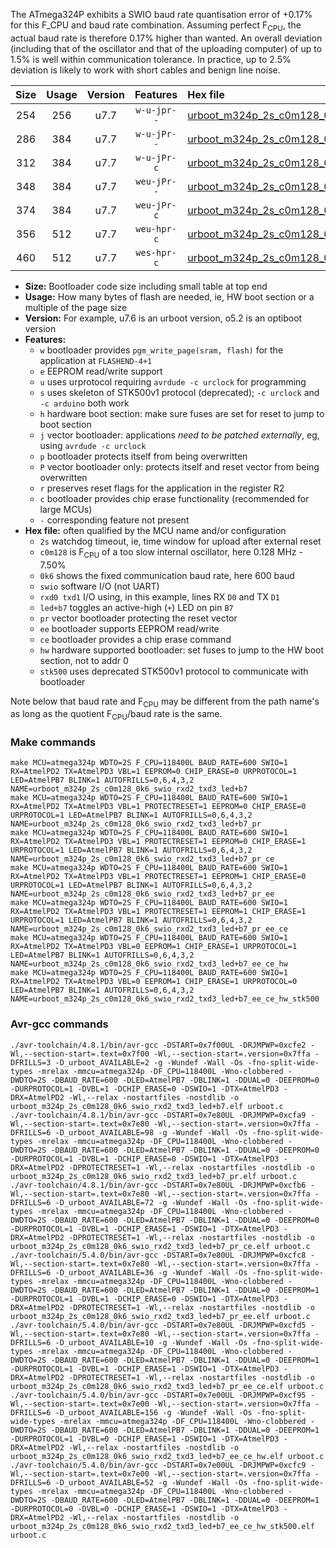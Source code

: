 The ATmega324P exhibits a SWIO baud rate quantisation error of +0.17% for this F_CPU and baud rate combination. Assuming perfect F<sub>CPU</sub>, the actual baud rate is therefore 0.17% higher than wanted. An overall deviation (including that of the oscillator and that of the uploading computer) of up to 1.5% is well within communication tolerance. In practice, up to 2.5% deviation is likely to work with short cables and benign line noise.

|Size|Usage|Version|Features|Hex file|
|:-:|:-:|:-:|:-:|:--|
|254|256|u7.7|`w-u-jpr--`|[urboot_m324p_2s_c0m128_0k6_swio_rxd2_txd3_led+b7.hex](https://raw.githubusercontent.com/stefanrueger/urboot.hex/main/u7.7/mcus/atmega324p/watchdog_2_s/internal_oscillator_c-7.50%25/%2B0m128000_hz/%2B%2B%2B0k6_baud/uart1_rxd2_txd3/led%2Bb7/urboot_m324p_2s_c0m128_0k6_swio_rxd2_txd3_led%2Bb7.hex)|
|286|384|u7.7|`w-u-jPr--`|[urboot_m324p_2s_c0m128_0k6_swio_rxd2_txd3_led+b7_pr.hex](https://raw.githubusercontent.com/stefanrueger/urboot.hex/main/u7.7/mcus/atmega324p/watchdog_2_s/internal_oscillator_c-7.50%25/%2B0m128000_hz/%2B%2B%2B0k6_baud/uart1_rxd2_txd3/led%2Bb7/urboot_m324p_2s_c0m128_0k6_swio_rxd2_txd3_led%2Bb7_pr.hex)|
|312|384|u7.7|`w-u-jPr-c`|[urboot_m324p_2s_c0m128_0k6_swio_rxd2_txd3_led+b7_pr_ce.hex](https://raw.githubusercontent.com/stefanrueger/urboot.hex/main/u7.7/mcus/atmega324p/watchdog_2_s/internal_oscillator_c-7.50%25/%2B0m128000_hz/%2B%2B%2B0k6_baud/uart1_rxd2_txd3/led%2Bb7/urboot_m324p_2s_c0m128_0k6_swio_rxd2_txd3_led%2Bb7_pr_ce.hex)|
|348|384|u7.7|`weu-jPr--`|[urboot_m324p_2s_c0m128_0k6_swio_rxd2_txd3_led+b7_pr_ee.hex](https://raw.githubusercontent.com/stefanrueger/urboot.hex/main/u7.7/mcus/atmega324p/watchdog_2_s/internal_oscillator_c-7.50%25/%2B0m128000_hz/%2B%2B%2B0k6_baud/uart1_rxd2_txd3/led%2Bb7/urboot_m324p_2s_c0m128_0k6_swio_rxd2_txd3_led%2Bb7_pr_ee.hex)|
|374|384|u7.7|`weu-jPr-c`|[urboot_m324p_2s_c0m128_0k6_swio_rxd2_txd3_led+b7_pr_ee_ce.hex](https://raw.githubusercontent.com/stefanrueger/urboot.hex/main/u7.7/mcus/atmega324p/watchdog_2_s/internal_oscillator_c-7.50%25/%2B0m128000_hz/%2B%2B%2B0k6_baud/uart1_rxd2_txd3/led%2Bb7/urboot_m324p_2s_c0m128_0k6_swio_rxd2_txd3_led%2Bb7_pr_ee_ce.hex)|
|356|512|u7.7|`weu-hpr-c`|[urboot_m324p_2s_c0m128_0k6_swio_rxd2_txd3_led+b7_ee_ce_hw.hex](https://raw.githubusercontent.com/stefanrueger/urboot.hex/main/u7.7/mcus/atmega324p/watchdog_2_s/internal_oscillator_c-7.50%25/%2B0m128000_hz/%2B%2B%2B0k6_baud/uart1_rxd2_txd3/led%2Bb7/urboot_m324p_2s_c0m128_0k6_swio_rxd2_txd3_led%2Bb7_ee_ce_hw.hex)|
|460|512|u7.7|`wes-hpr-c`|[urboot_m324p_2s_c0m128_0k6_swio_rxd2_txd3_led+b7_ee_ce_hw_stk500.hex](https://raw.githubusercontent.com/stefanrueger/urboot.hex/main/u7.7/mcus/atmega324p/watchdog_2_s/internal_oscillator_c-7.50%25/%2B0m128000_hz/%2B%2B%2B0k6_baud/uart1_rxd2_txd3/led%2Bb7/urboot_m324p_2s_c0m128_0k6_swio_rxd2_txd3_led%2Bb7_ee_ce_hw_stk500.hex)|

- **Size:** Bootloader code size including small table at top end
- **Usage:** How many bytes of flash are needed, ie, HW boot section or a multiple of the page size
- **Version:** For example, u7.6 is an urboot version, o5.2 is an optiboot version
- **Features:**
  + `w` bootloader provides `pgm_write_page(sram, flash)` for the application at `FLASHEND-4+1`
  + `e` EEPROM read/write support
  + `u` uses urprotocol requiring `avrdude -c urclock` for programming
  + `s` uses skeleton of STK500v1 protocol (deprecated); `-c urclock` and `-c arduino` both work
  + `h` hardware boot section: make sure fuses are set for reset to jump to boot section
  + `j` vector bootloader: applications *need to be patched externally*, eg, using `avrdude -c urclock`
  + `p` bootloader protects itself from being overwritten
  + `P` vector bootloader only: protects itself and reset vector from being overwritten
  + `r` preserves reset flags for the application in the register R2
  + `c` bootloader provides chip erase functionality (recommended for large MCUs)
  + `-` corresponding feature not present
- **Hex file:** often qualified by the MCU name and/or configuration
  + `2s` watchdog timeout, ie, time window for upload after external reset
  + `c0m128` is F<sub>CPU</sub> of a too slow internal oscillator, here 0.128 MHz - 7.50%
  + `0k6` shows the fixed communication baud rate, here 600 baud
  + `swio` software I/O (not UART)
  + `rxd0 txd1` I/O using, in this example, lines RX `D0` and TX `D1`
  + `led+b7` toggles an active-high (`+`) LED on pin `B7`
  + `pr` vector bootloader protecting the reset vector
  + `ee` bootloader supports EEPROM read/write
  + `ce` bootloader provides a chip erase command
  + `hw` hardware supported bootloader: set fuses to jump to the HW boot section, not to addr 0
  + `stk500` uses deprecated STK500v1 protocol to communicate with bootloader


Note below that baud rate and F<sub>CPU</sub> may be different from the path name's as long as the quotient F<sub>CPU</sub>/baud rate is the same.

### Make commands
```
make MCU=atmega324p WDTO=2S F_CPU=118400L BAUD_RATE=600 SWIO=1 RX=AtmelPD2 TX=AtmelPD3 VBL=1 EEPROM=0 CHIP_ERASE=0 URPROTOCOL=1 LED=AtmelPB7 BLINK=1 AUTOFRILLS=0,6,4,3,2 NAME=urboot_m324p_2s_c0m128_0k6_swio_rxd2_txd3_led+b7
make MCU=atmega324p WDTO=2S F_CPU=118400L BAUD_RATE=600 SWIO=1 RX=AtmelPD2 TX=AtmelPD3 VBL=1 PROTECTRESET=1 EEPROM=0 CHIP_ERASE=0 URPROTOCOL=1 LED=AtmelPB7 BLINK=1 AUTOFRILLS=0,6,4,3,2 NAME=urboot_m324p_2s_c0m128_0k6_swio_rxd2_txd3_led+b7_pr
make MCU=atmega324p WDTO=2S F_CPU=118400L BAUD_RATE=600 SWIO=1 RX=AtmelPD2 TX=AtmelPD3 VBL=1 PROTECTRESET=1 EEPROM=0 CHIP_ERASE=1 URPROTOCOL=1 LED=AtmelPB7 BLINK=1 AUTOFRILLS=0,6,4,3,2 NAME=urboot_m324p_2s_c0m128_0k6_swio_rxd2_txd3_led+b7_pr_ce
make MCU=atmega324p WDTO=2S F_CPU=118400L BAUD_RATE=600 SWIO=1 RX=AtmelPD2 TX=AtmelPD3 VBL=1 PROTECTRESET=1 EEPROM=1 CHIP_ERASE=0 URPROTOCOL=1 LED=AtmelPB7 BLINK=1 AUTOFRILLS=0,6,4,3,2 NAME=urboot_m324p_2s_c0m128_0k6_swio_rxd2_txd3_led+b7_pr_ee
make MCU=atmega324p WDTO=2S F_CPU=118400L BAUD_RATE=600 SWIO=1 RX=AtmelPD2 TX=AtmelPD3 VBL=1 PROTECTRESET=1 EEPROM=1 CHIP_ERASE=1 URPROTOCOL=1 LED=AtmelPB7 BLINK=1 AUTOFRILLS=0,6,4,3,2 NAME=urboot_m324p_2s_c0m128_0k6_swio_rxd2_txd3_led+b7_pr_ee_ce
make MCU=atmega324p WDTO=2S F_CPU=118400L BAUD_RATE=600 SWIO=1 RX=AtmelPD2 TX=AtmelPD3 VBL=0 EEPROM=1 CHIP_ERASE=1 URPROTOCOL=1 LED=AtmelPB7 BLINK=1 AUTOFRILLS=0,6,4,3,2 NAME=urboot_m324p_2s_c0m128_0k6_swio_rxd2_txd3_led+b7_ee_ce_hw
make MCU=atmega324p WDTO=2S F_CPU=118400L BAUD_RATE=600 SWIO=1 RX=AtmelPD2 TX=AtmelPD3 VBL=0 EEPROM=1 CHIP_ERASE=1 URPROTOCOL=0 LED=AtmelPB7 BLINK=1 AUTOFRILLS=0,6,4,3,2 NAME=urboot_m324p_2s_c0m128_0k6_swio_rxd2_txd3_led+b7_ee_ce_hw_stk500
```

### Avr-gcc commands
```
./avr-toolchain/4.8.1/bin/avr-gcc -DSTART=0x7f00UL -DRJMPWP=0xcfe2 -Wl,--section-start=.text=0x7f00 -Wl,--section-start=.version=0x7ffa -DFRILLS=3 -D_urboot_AVAILABLE=2 -g -Wundef -Wall -Os -fno-split-wide-types -mrelax -mmcu=atmega324p -DF_CPU=118400L -Wno-clobbered -DWDTO=2S -DBAUD_RATE=600 -DLED=AtmelPB7 -DBLINK=1 -DDUAL=0 -DEEPROM=0 -DURPROTOCOL=1 -DVBL=1 -DCHIP_ERASE=0 -DSWIO=1 -DTX=AtmelPD3 -DRX=AtmelPD2 -Wl,--relax -nostartfiles -nostdlib -o urboot_m324p_2s_c0m128_0k6_swio_rxd2_txd3_led+b7.elf urboot.c
./avr-toolchain/4.8.1/bin/avr-gcc -DSTART=0x7e80UL -DRJMPWP=0xcfa9 -Wl,--section-start=.text=0x7e80 -Wl,--section-start=.version=0x7ffa -DFRILLS=6 -D_urboot_AVAILABLE=98 -g -Wundef -Wall -Os -fno-split-wide-types -mrelax -mmcu=atmega324p -DF_CPU=118400L -Wno-clobbered -DWDTO=2S -DBAUD_RATE=600 -DLED=AtmelPB7 -DBLINK=1 -DDUAL=0 -DEEPROM=0 -DURPROTOCOL=1 -DVBL=1 -DCHIP_ERASE=0 -DSWIO=1 -DTX=AtmelPD3 -DRX=AtmelPD2 -DPROTECTRESET=1 -Wl,--relax -nostartfiles -nostdlib -o urboot_m324p_2s_c0m128_0k6_swio_rxd2_txd3_led+b7_pr.elf urboot.c
./avr-toolchain/4.8.1/bin/avr-gcc -DSTART=0x7e80UL -DRJMPWP=0xcfb6 -Wl,--section-start=.text=0x7e80 -Wl,--section-start=.version=0x7ffa -DFRILLS=6 -D_urboot_AVAILABLE=72 -g -Wundef -Wall -Os -fno-split-wide-types -mrelax -mmcu=atmega324p -DF_CPU=118400L -Wno-clobbered -DWDTO=2S -DBAUD_RATE=600 -DLED=AtmelPB7 -DBLINK=1 -DDUAL=0 -DEEPROM=0 -DURPROTOCOL=1 -DVBL=1 -DCHIP_ERASE=1 -DSWIO=1 -DTX=AtmelPD3 -DRX=AtmelPD2 -DPROTECTRESET=1 -Wl,--relax -nostartfiles -nostdlib -o urboot_m324p_2s_c0m128_0k6_swio_rxd2_txd3_led+b7_pr_ce.elf urboot.c
./avr-toolchain/5.4.0/bin/avr-gcc -DSTART=0x7e80UL -DRJMPWP=0xcfc8 -Wl,--section-start=.text=0x7e80 -Wl,--section-start=.version=0x7ffa -DFRILLS=6 -D_urboot_AVAILABLE=36 -g -Wundef -Wall -Os -fno-split-wide-types -mrelax -mmcu=atmega324p -DF_CPU=118400L -Wno-clobbered -DWDTO=2S -DBAUD_RATE=600 -DLED=AtmelPB7 -DBLINK=1 -DDUAL=0 -DEEPROM=1 -DURPROTOCOL=1 -DVBL=1 -DCHIP_ERASE=0 -DSWIO=1 -DTX=AtmelPD3 -DRX=AtmelPD2 -DPROTECTRESET=1 -Wl,--relax -nostartfiles -nostdlib -o urboot_m324p_2s_c0m128_0k6_swio_rxd2_txd3_led+b7_pr_ee.elf urboot.c
./avr-toolchain/5.4.0/bin/avr-gcc -DSTART=0x7e80UL -DRJMPWP=0xcfd5 -Wl,--section-start=.text=0x7e80 -Wl,--section-start=.version=0x7ffa -DFRILLS=6 -D_urboot_AVAILABLE=10 -g -Wundef -Wall -Os -fno-split-wide-types -mrelax -mmcu=atmega324p -DF_CPU=118400L -Wno-clobbered -DWDTO=2S -DBAUD_RATE=600 -DLED=AtmelPB7 -DBLINK=1 -DDUAL=0 -DEEPROM=1 -DURPROTOCOL=1 -DVBL=1 -DCHIP_ERASE=1 -DSWIO=1 -DTX=AtmelPD3 -DRX=AtmelPD2 -DPROTECTRESET=1 -Wl,--relax -nostartfiles -nostdlib -o urboot_m324p_2s_c0m128_0k6_swio_rxd2_txd3_led+b7_pr_ee_ce.elf urboot.c
./avr-toolchain/5.4.0/bin/avr-gcc -DSTART=0x7e00UL -DRJMPWP=0xcf95 -Wl,--section-start=.text=0x7e00 -Wl,--section-start=.version=0x7ffa -DFRILLS=6 -D_urboot_AVAILABLE=156 -g -Wundef -Wall -Os -fno-split-wide-types -mrelax -mmcu=atmega324p -DF_CPU=118400L -Wno-clobbered -DWDTO=2S -DBAUD_RATE=600 -DLED=AtmelPB7 -DBLINK=1 -DDUAL=0 -DEEPROM=1 -DURPROTOCOL=1 -DVBL=0 -DCHIP_ERASE=1 -DSWIO=1 -DTX=AtmelPD3 -DRX=AtmelPD2 -Wl,--relax -nostartfiles -nostdlib -o urboot_m324p_2s_c0m128_0k6_swio_rxd2_txd3_led+b7_ee_ce_hw.elf urboot.c
./avr-toolchain/5.4.0/bin/avr-gcc -DSTART=0x7e00UL -DRJMPWP=0xcfc9 -Wl,--section-start=.text=0x7e00 -Wl,--section-start=.version=0x7ffa -DFRILLS=6 -D_urboot_AVAILABLE=52 -g -Wundef -Wall -Os -fno-split-wide-types -mrelax -mmcu=atmega324p -DF_CPU=118400L -Wno-clobbered -DWDTO=2S -DBAUD_RATE=600 -DLED=AtmelPB7 -DBLINK=1 -DDUAL=0 -DEEPROM=1 -DURPROTOCOL=0 -DVBL=0 -DCHIP_ERASE=1 -DSWIO=1 -DTX=AtmelPD3 -DRX=AtmelPD2 -Wl,--relax -nostartfiles -nostdlib -o urboot_m324p_2s_c0m128_0k6_swio_rxd2_txd3_led+b7_ee_ce_hw_stk500.elf urboot.c
```

